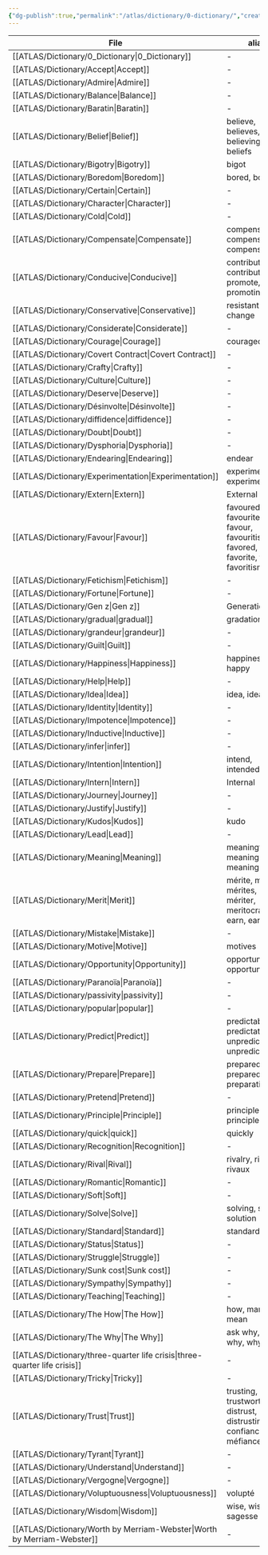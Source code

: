 ```yaml
---
{"dg-publish":true,"permalink":"/atlas/dictionary/0-dictionary/","created":"2022-12-27T18:37:01.494+01:00","updated":"2023-03-08T09:25:07.434+01:00"}
---
```


| File                                                                         | alias                                                                          |
| ---------------------------------------------------------------------------- | ------------------------------------------------------------------------------ |
| [[ATLAS/Dictionary/0_Dictionary\|0_Dictionary]]                           | \-                                                                             |
| [[ATLAS/Dictionary/Accept\|Accept]]                                       | \-                                                                             |
| [[ATLAS/Dictionary/Admire\|Admire]]                                       | \-                                                                             |
| [[ATLAS/Dictionary/Balance\|Balance]]                                     | \-                                                                             |
| [[ATLAS/Dictionary/Baratin\|Baratin]]                                     | \-                                                                             |
| [[ATLAS/Dictionary/Belief\|Belief]]                                       | believe, believes, believing, beliefs                                          |
| [[ATLAS/Dictionary/Bigotry\|Bigotry]]                                     | bigot                                                                          |
| [[ATLAS/Dictionary/Boredom\|Boredom]]                                     | bored, boring                                                                  |
| [[ATLAS/Dictionary/Certain\|Certain]]                                     | \-                                                                             |
| [[ATLAS/Dictionary/Character\|Character]]                                 | \-                                                                             |
| [[ATLAS/Dictionary/Cold\|Cold]]                                           | \-                                                                             |
| [[ATLAS/Dictionary/Compensate\|Compensate]]                               | compensation, compensating, compensates                                        |
| [[ATLAS/Dictionary/Conducive\|Conducive]]                                 | contribute, contributing, promote, promoting                                   |
| [[ATLAS/Dictionary/Conservative\|Conservative]]                           | resistant to change                                                            |
| [[ATLAS/Dictionary/Considerate\|Considerate]]                             | \-                                                                             |
| [[ATLAS/Dictionary/Courage\|Courage]]                                     | courageous                                                                     |
| [[ATLAS/Dictionary/Covert Contract\|Covert Contract]]                     | \-                                                                             |
| [[ATLAS/Dictionary/Crafty\|Crafty]]                                       | \-                                                                             |
| [[ATLAS/Dictionary/Culture\|Culture]]                                     | \-                                                                             |
| [[ATLAS/Dictionary/Deserve\|Deserve]]                                     | \-                                                                             |
| [[ATLAS/Dictionary/Désinvolte\|Désinvolte]]                               | \-                                                                             |
| [[ATLAS/Dictionary/diffidence\|diffidence]]                               | \-                                                                             |
| [[ATLAS/Dictionary/Doubt\|Doubt]]                                         | \-                                                                             |
| [[ATLAS/Dictionary/Dysphoria\|Dysphoria]]                                 | \-                                                                             |
| [[ATLAS/Dictionary/Endearing\|Endearing]]                                 | endear                                                                         |
| [[ATLAS/Dictionary/Experimentation\|Experimentation]]                     | experiment, experimentation                                                    |
| [[ATLAS/Dictionary/Extern\|Extern]]                                       | External                                                                       |
| [[ATLAS/Dictionary/Favour\|Favour]]                                       | favoured, favourite, favour, favouritism, favored, favorite, favor, favoritism |
| [[ATLAS/Dictionary/Fetichism\|Fetichism]]                                 | \-                                                                             |
| [[ATLAS/Dictionary/Fortune\|Fortune]]                                     | \-                                                                             |
| [[ATLAS/Dictionary/Gen z\|Gen z]]                                         | Generation Z                                                                   |
| [[ATLAS/Dictionary/gradual\|gradual]]                                     | gradation                                                                      |
| [[ATLAS/Dictionary/grandeur\|grandeur]]                                   | \-                                                                             |
| [[ATLAS/Dictionary/Guilt\|Guilt]]                                         | \-                                                                             |
| [[ATLAS/Dictionary/Happiness\|Happiness]]                                 | happiness, happy                                                               |
| [[ATLAS/Dictionary/Help\|Help]]                                           | \-                                                                             |
| [[ATLAS/Dictionary/Idea\|Idea]]                                           | idea, ideas                                                                    |
| [[ATLAS/Dictionary/Identity\|Identity]]                                   | \-                                                                             |
| [[ATLAS/Dictionary/Impotence\|Impotence]]                                 | \-                                                                             |
| [[ATLAS/Dictionary/Inductive\|Inductive]]                                 | \-                                                                             |
| [[ATLAS/Dictionary/infer\|infer]]                                         | \-                                                                             |
| [[ATLAS/Dictionary/Intention\|Intention]]                                 | intend, intended, intent                                                       |
| [[ATLAS/Dictionary/Intern\|Intern]]                                       | Internal                                                                       |
| [[ATLAS/Dictionary/Journey\|Journey]]                                     | \-                                                                             |
| [[ATLAS/Dictionary/Justify\|Justify]]                                     | \-                                                                             |
| [[ATLAS/Dictionary/Kudos\|Kudos]]                                         | kudo                                                                           |
| [[ATLAS/Dictionary/Lead\|Lead]]                                           | \-                                                                             |
| [[ATLAS/Dictionary/Meaning\|Meaning]]                                     | meaningful, meanings, meaningless                                              |
| [[ATLAS/Dictionary/Merit\|Merit]]                                         | mérite, merits, mérites, mériter, meritocracy, earn, earning                   |
| [[ATLAS/Dictionary/Mistake\|Mistake]]                                     | \-                                                                             |
| [[ATLAS/Dictionary/Motive\|Motive]]                                       | motives                                                                        |
| [[ATLAS/Dictionary/Opportunity\|Opportunity]]                             | opportunities, opportunist                                                     |
| [[ATLAS/Dictionary/Paranoïa\|Paranoïa]]                                   | \-                                                                             |
| [[ATLAS/Dictionary/passivity\|passivity]]                                 | \-                                                                             |
| [[ATLAS/Dictionary/popular\|popular]]                                     | \-                                                                             |
| [[ATLAS/Dictionary/Predict\|Predict]]                                     | predictable, predictate, unpredictable, unpredictability                       |
| [[ATLAS/Dictionary/Prepare\|Prepare]]                                     | preparedness, prepared, preparation                                            |
| [[ATLAS/Dictionary/Pretend\|Pretend]]                                     | \-                                                                             |
| [[ATLAS/Dictionary/Principle\|Principle]]                                 | principle, principles                                                          |
| [[ATLAS/Dictionary/quick\|quick]]                                         | quickly                                                                        |
| [[ATLAS/Dictionary/Recognition\|Recognition]]                             | \-                                                                             |
| [[ATLAS/Dictionary/Rival\|Rival]]                                         | rivalry, rivals, rivaux                                                        |
| [[ATLAS/Dictionary/Romantic\|Romantic]]                                   | \-                                                                             |
| [[ATLAS/Dictionary/Soft\|Soft]]                                           | \-                                                                             |
| [[ATLAS/Dictionary/Solve\|Solve]]                                         | solving, solved, solution                                                      |
| [[ATLAS/Dictionary/Standard\|Standard]]                                   | standards                                                                      |
| [[ATLAS/Dictionary/Status\|Status]]                                       | \-                                                                             |
| [[ATLAS/Dictionary/Struggle\|Struggle]]                                   | \-                                                                             |
| [[ATLAS/Dictionary/Sunk cost\|Sunk cost]]                                 | \-                                                                             |
| [[ATLAS/Dictionary/Sympathy\|Sympathy]]                                   | \-                                                                             |
| [[ATLAS/Dictionary/Teaching\|Teaching]]                                   | \-                                                                             |
| [[ATLAS/Dictionary/The How\|The How]]                                     | how, manner, mean                                                              |
| [[ATLAS/Dictionary/The Why\|The Why]]                                     | ask why, know why, why                                                         |
| [[ATLAS/Dictionary/three-quarter life crisis\|three-quarter life crisis]] | \-                                                                             |
| [[ATLAS/Dictionary/Tricky\|Tricky]]                                       | \-                                                                             |
| [[ATLAS/Dictionary/Trust\|Trust]]                                         | trusting, trustworthy, distrust, distrusting, confiance, méfiance              |
| [[ATLAS/Dictionary/Tyrant\|Tyrant]]                                       | \-                                                                             |
| [[ATLAS/Dictionary/Understand\|Understand]]                               | \-                                                                             |
| [[ATLAS/Dictionary/Vergogne\|Vergogne]]                                   | \-                                                                             |
| [[ATLAS/Dictionary/Voluptuousness\|Voluptuousness]]                       | volupté                                                                        |
| [[ATLAS/Dictionary/Wisdom\|Wisdom]]                                       | wise, wisdom, sagesse                                                          |
| [[ATLAS/Dictionary/Worth by Merriam-Webster\|Worth by Merriam-Webster]]   | \-                                                                             |


<script src="https://utteranc.es/client.js"
        repo="Heart4sides/Comment_Section"
        issue-term="pathname"
        theme="github-dark"
        crossorigin="anonymous"
        async>
</script>
